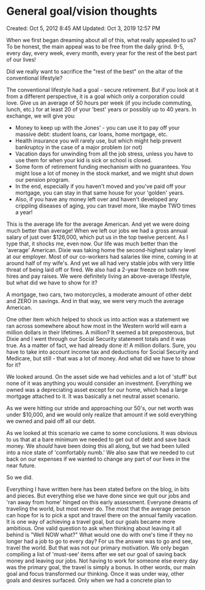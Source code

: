 # General goal/vision thoughts

Created: Oct 5, 2012 8:45 AM
Updated: Oct 3, 2019 12:57 PM

When we first began dreaming about all of this, what really appealed to us? To be honest, the main appeal was to be free from the daily grind. 9-5, every day, every week, every month, every year for the rest of the best part of our lives!

Did we really want to sacrifice the "rest of the best" on the altar of the conventional lifestyle?

The conventional lifestyle had a goal - secure retirement. But if you look at it from a different perspective, it is a goal which only a corporation could love. Give us an average of 50 hours per week (if you include commuting, lunch, etc.) for at least 20 of your 'best' years or possibly up to 40 years. In exchange, we will give you:

- Money to keep up with the Jones' - you can use it to pay off your massive debt: student loans, car loans, home mortgage, etc.
- Health insurance you will rarely use, but which might help prevent bankruptcy in the case of a major problem (or not)
- Vacation days for unwinding from all the job stress, unless you have to use them for when your kid is sick or school is closed.
- Some form of retirement funding mechanism with no guarantees. You might lose a lot of money in the stock market, and we might shut down our pension program.
- In the end, especially if you haven't moved and you've paid off your mortgage, you can stay in that same house for your 'golden' years.
- Also, if you have any money left over and haven't developed any crippling diseases of aging, you can travel more, like maybe TWO times a year!

This is the average life for the average American. And yet we were doing much better than average! When we left our jobs we had a gross annual salary of just over $126,000, which put us in the top twelve percent. As I type that, it shocks me, even now. Our life was much better than the 'average' American. Dixie was taking home the second-highest salary level at our employer. Most of our co-workers had salaries like mine, coming in at around half of my wife's. And yet we all had very stable jobs with very little threat of being laid off or fired. We also had a 2-year freeze on both new hires and pay raises. We were definitely living an above-average lifestyle, but what did we have to show for it?

A mortgage, two cars, two motorcycles, a moderate amount of other debt and ZERO in savings. And in that way, we were very much the average American.

One other item which helped to shock us into action was a statement we ran across somewhere about how most in the Western world will earn a million dollars in their lifetimes. A million? It seemed a bit preposterous, but Dixie and I went through our Social Security statement totals and it was true. As a matter of fact, we had already done it! A million dollars. Sure, you have to take into account income tax and deductions for Social Security and Medicare, but still - that was a lot of money. And what did we have to show for it?

We looked around. On the asset side we had vehicles and a lot of 'stuff' but none of it was anything you would consider an investment. Everything we owned was a depreciating asset except for our home, which had a large mortgage attached to it. It was basically a net neutral asset scenario.

As we were hitting our stride and approaching our 50's, our net worth was under $10,000, and we would only realize that amount if we sold everything we owned and paid off all our debt.

As we looked at this scenario we came to some conclusions. It was obvious to us that at a bare minimum we needed to get out of debt and save back money. We *should* have been doing this all along, but we had been lulled into a nice state of 'comfortably numb.' We also saw that we needed to cut back on our expenses if we wanted to change any part of our lives in the near future.

So we did.

Everything I have written here has been stated before on the blog, in bits and pieces. But everything else we have done since we quit our jobs and 'ran away from home' hinged on this early assessment. Everyone dreams of traveling the world, but most never do. The most that the average person can hope for is to pick a spot and travel there on the annual family vacation. It is one way of achieving a travel goal, but our goals became more ambitious. One valid question to ask when thinking about leaving it all behind is "Well NOW what?" What would one do with one's time if they no longer had a job to go to every day? For us the answer was to go and see, travel the world. But that was not our primary motivation. We only began compiling a list of 'must-see' items after we set our goal of saving back money and leaving our jobs. Not having to work for someone else every day was the primary goal, the travel is simply a bonus. In other words, our main goal and focus transformed our thinking. Once it was under way, other goals and desires surfaced. Only when we had a concrete plan to